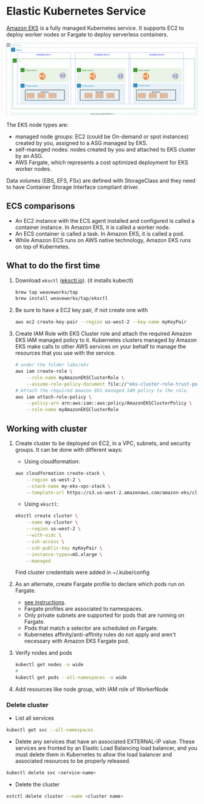 # Elastic Kubernetes Service

[Amazon EKS](https://aws.amazon.com/eks/) is a fully managed Kubernetes service. It supports EC2 to deploy worker nodes or Fargate to deploy serverless containers. 

![](./diagrams/eks-ec2.drawio.svg)

The EKS node types are:

* managed node groups: EC2 (could be On-demand or spot instances) created by you, assigned to a ASG managed by EKS. 
* self-managed nodes: nodes created by you and attached to EKS cluster by an ASG.
* AWS Fargate, which represents a cost optimized deployment for EKS worker nodes.

Data volumes (EBS, EFS, FSx) are defined with StorageClass and they need to have Container Storage Interface compliant driver.

## ECS comparisons

* An EC2 instance with the ECS agent installed and configured is called a container instance. In Amazon EKS, it is called a worker node.
* An ECS container is called a task. In Amazon EKS, it is called a pod.
* While Amazon ECS runs on AWS native technology, Amazon EKS runs on top of Kubernetes.

## What to do the first time

1. Download `eksctl` ([eksctl.io](https://github.com/weaveworks/eksctl)). (it installs kubectl)

    ```sh
    brew tap weaveworks/tap
    brew install weaveworks/tap/eksctl
    ```

1. Be sure to have a EC2 key pair, if not create one with

    ```sh
    aws ec2 create-key-pair --region us-west-2 --key-name myKeyPair
    ```

1. Create IAM Role with EKS Cluster role and attach the required Amazon EKS IAM managed policy to it. Kubernetes clusters managed by Amazon EKS make calls to other AWS services on your behalf to manage the resources that you use with the service.

    ```sh
    # under the folder labs/eks
    aws iam create-role \
        --role-name myAmazonEKSClusterRole \
        --assume-role-policy-document file://"eks-cluster-role-trust-policy.json"
    # Attach the required Amazon EKS managed IAM policy to the role.
    aws iam attach-role-policy \
        --policy-arn arn:aws:iam::aws:policy/AmazonEKSClusterPolicy \
        --role-name myAmazonEKSClusterRole
    ```

## Working with cluster

1. Create cluster to be deployed on EC2, in a VPC, subnets, and security groups. It can be done with different ways:

    * Using cloudformation: 
    
    ```sh
    aws cloudformation create-stack \
        --region us-west-2 \
        --stack-name my-eks-vpc-stack \
        --template-url https://s3.us-west-2.amazonaws.com/amazon-eks/cloudformation/2020-10-29/amazon-eks-vpc-private-subnets.yaml
    ```

    * Using `eksctl`:

    ```sh
    eksctl create cluster \
        --name my-cluster \
        --region us-west-2 \
        --with-oidc \
        --ssh-access \
        --ssh-public-key myKeyPair \
        --instance-types=m5.xlarge \
        --managed
    ```

    Find cluster credentials were added in ~/.kube/config

1. As an alternate, create Fargate profile to declare which pods run on Fargate. 

    * [see instructions](https://docs.aws.amazon.com/eks/latest/userguide/fargate-getting-started.html). 
    * Fargate profiles are associated to namespaces. 
    * Only private subnets are supported for pods that are running on Fargate. 
    * Pods that match a selector are scheduled on Fargate. 
    * Kubernetes affinity/anti-affinity rules do not apply and aren't necessary with Amazon EKS Fargate pod.

1. Verify nodes and pods

    ```sh
    kubectl get nodes -o wide
    # 
    kubectl get pods --all-namespaces -o wide
    ```

1. Add resources like node group, with IAM role of WorkerNode 


### Delete cluster

* List all services

```sh
kubectl get svc --all-namespaces
```

* Delete any services that have an associated EXTERNAL-IP value. These services are fronted by an Elastic Load Balancing load balancer, and you must delete them in Kubernetes to allow the load balancer and associated resources to be properly released.

```sh
kubectl delete svc <service-name>
```

* Delete the cluster

```sh
estctl delete cluster --name <cluster name>
```